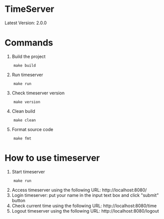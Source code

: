 # TimeServer
Latest Version: 2.0.0

# Commands
1. Build the project
```
	make build
```
2. Run timeserver
```
	make run
```
3. Check timeserver version
```
	make version
```
4. Clean build
```
	make clean
```
5. Format source code
```
	make fmt
```

# How to use timeserver
1. Start timeserver
```
	make run
```
2. Access timeserver using the following URL: http://localhost:8080/
3. Login timeserver: put your name in the input text box and click "submit" button
4. Check current time using the following URL: http://localhost:8080/time
5. Logout timeserver using the following URL: http://localhost:8080/logout
   
